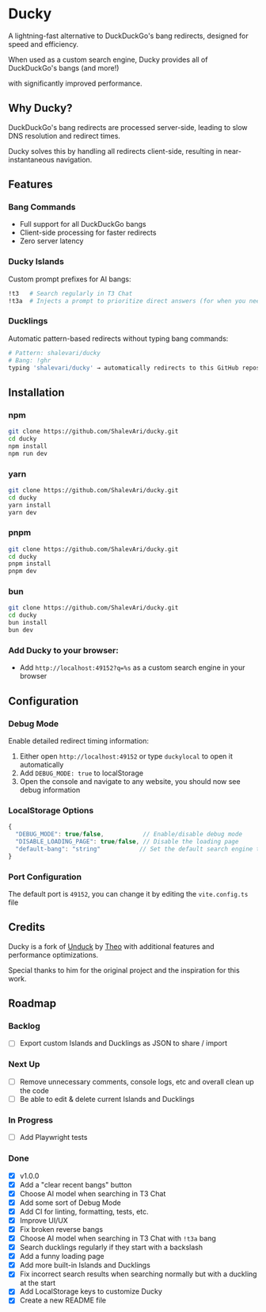 # Ducky

A lightning-fast alternative to DuckDuckGo's bang redirects, designed for speed and efficiency.

When used as a custom search engine, Ducky provides all of DuckDuckGo's bangs (and more!)

with significantly improved performance.

## Why Ducky?

DuckDuckGo's bang redirects are processed server-side, leading to slow DNS resolution and redirect times.

Ducky solves this by handling all redirects client-side, resulting in near-instantaneous navigation.

## Features

### Bang Commands

- Full support for all DuckDuckGo bangs
- Client-side processing for faster redirects
- Zero server latency

### Ducky Islands

Custom prompt prefixes for AI bangs:

```bash
!t3   # Search regularly in T3 Chat
!t3a  # Injects a prompt to prioritize direct answers (for when you need a quick answer instead of a wall of text)
```

### Ducklings

Automatic pattern-based redirects without typing bang commands:

```bash
# Pattern: shalevari/ducky
# Bang: !ghr
typing 'shalevari/ducky' → automatically redirects to this GitHub repository
```

## Installation

### npm

```bash
git clone https://github.com/ShalevAri/ducky.git
cd ducky
npm install
npm run dev
```

### yarn

```bash
git clone https://github.com/ShalevAri/ducky.git
cd ducky
yarn install
yarn dev
```

### pnpm

```bash
git clone https://github.com/ShalevAri/ducky.git
cd ducky
pnpm install
pnpm dev
```

### bun

```bash
git clone https://github.com/ShalevAri/ducky.git
cd ducky
bun install
bun dev
```

### Add Ducky to your browser:

- Add `http://localhost:49152?q=%s` as a custom search engine in your browser

## Configuration

### Debug Mode

Enable detailed redirect timing information:

1. Either open `http://localhost:49152` or type `duckylocal` to open it automatically
2. Add `DEBUG_MODE: true` to localStorage
3. Open the console and navigate to any website, you should now see debug information

### LocalStorage Options

```javascript
{
  "DEBUG_MODE": true/false,           // Enable/disable debug mode
  "DISABLE_LOADING_PAGE": true/false, // Disable the loading page
  "default-bang": "string"           // Set the default search engine to use
}
```

### Port Configuration

The default port is `49152`, you can change it by editing the `vite.config.ts` file

## Credits

Ducky is a fork of [Unduck](https://github.com/t3dotgg/unduck) by [Theo](https://github.com/t3dotgg) with additional features and performance optimizations.

Special thanks to him for the original project and the inspiration for this work.

## Roadmap

### Backlog

- [ ] Export custom Islands and Ducklings as JSON to share / import

### Next Up

- [ ] Remove unnecessary comments, console logs, etc and overall clean up the code
- [ ] Be able to edit & delete current Islands and Ducklings

### In Progress

- [ ] Add Playwright tests

### Done

- [x] v1.0.0
- [x] Add a "clear recent bangs" button
- [x] Choose AI model when searching in T3 Chat
- [x] Add some sort of Debug Mode
- [x] Add CI for linting, formatting, tests, etc.
- [x] Improve UI/UX
- [x] Fix broken reverse bangs
- [x] Choose AI model when searching in T3 Chat with `!t3a` bang
- [x] Search ducklings regularly if they start with a backslash
- [x] Add a funny loading page
- [x] Add more built-in Islands and Ducklings
- [x] Fix incorrect search results when searching normally but with a duckling at the start
- [x] Add LocalStorage keys to customize Ducky
- [x] Create a new README file
